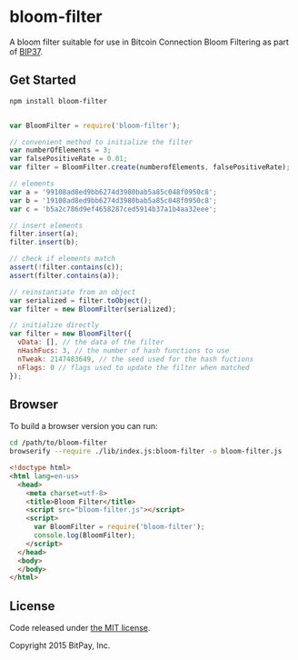 # bloom-filter

A bloom filter suitable for use in Bitcoin Connection Bloom Filtering as part of [BIP37](https://github.com/bitcoin/bips/blob/master/bip-0037.mediawiki).

## Get Started

```bash
npm install bloom-filter
```

```javascript

var BloomFilter = require('bloom-filter');

// convenient method to initialize the filter
var numberOfElements = 3;
var falsePositiveRate = 0.01;
var filter = BloomFilter.create(numberofElements, falsePositiveRate);

// elements
var a = '99108ad8ed9bb6274d3980bab5a85c048f0950c8';
var b = '19108ad8ed9bb6274d3980bab5a85c048f0950c8';
var c = 'b5a2c786d9ef4658287ced5914b37a1b4aa32eee';

// insert elements
filter.insert(a);
filter.insert(b);

// check if elements match
assert(!filter.contains(c));
assert(filter.contains(a));

// reinstantiate from an object
var serialized = filter.toObject();
var filter = new BloomFilter(serialized);

// initialize directly
var filter = new BloomFilter({
  vData: [], // the data of the filter
  nHashFucs: 3, // the number of hash functions to use
  nTweak: 2147483649, // the seed used for the hash fuctions
  nFlags: 0 // flags used to update the filter when matched
});


```
## Browser
To build a browser version you can run:

```bash
cd /path/to/bloom-filter
browserify --require ./lib/index.js:bloom-filter -o bloom-filter.js
```

```html
<!doctype html>
<html lang=en-us>
  <head>
    <meta charset=utf-8>
    <title>Bloom Filter</title>
    <script src="bloom-filter.js"></script>
    <script>
      var BloomFilter = require('bloom-filter');
      console.log(BloomFilter);
    </script>
  </head>
  <body>
  </body>
</html>
```
## License

Code released under [the MIT license](https://github.com/bitpay/bloom-filter/blob/master/LICENSE).

Copyright 2015 BitPay, Inc.